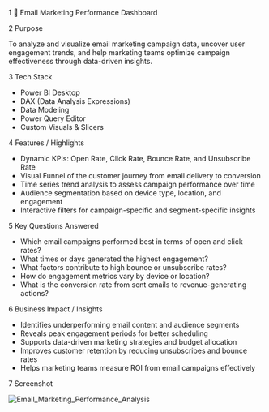 1  📧 Email Marketing Performance Dashboard

 2 Purpose

To analyze and visualize email marketing campaign data, uncover user engagement trends, and help marketing teams optimize campaign effectiveness through data-driven insights.

3 Tech Stack

-  Power BI Desktop  
-  DAX (Data Analysis Expressions) 
-  Data Modeling 
-  Power Query Editor 
-  Custom Visuals & Slicers 

 4 Features / Highlights

- Dynamic KPIs: Open Rate, Click Rate, Bounce Rate, and Unsubscribe Rate  
- Visual Funnel of the customer journey from email delivery to conversion  
- Time series trend analysis to assess campaign performance over time  
- Audience segmentation based on device type, location, and engagement  
- Interactive filters for campaign-specific and segment-specific insights

 5 Key Questions Answered

- Which email campaigns performed best in terms of open and click rates?
- What times or days generated the highest engagement?
- What factors contribute to high bounce or unsubscribe rates?
- How do engagement metrics vary by device or location?
- What is the conversion rate from sent emails to revenue-generating actions?

6 Business Impact / Insights

- Identifies underperforming email content and audience segments  
- Reveals peak engagement periods for better scheduling  
- Supports data-driven marketing strategies and budget allocation  
- Improves customer retention by reducing unsubscribes and bounce rates  
- Helps marketing teams measure ROI from email campaigns effectively

7 Screenshot
 
  ![Email_Marketing_Performance_Analysis ](https://github.com/user-attachments/assets/66a057ca-6cf4-469f-bdb5-4aa7ee616663)

